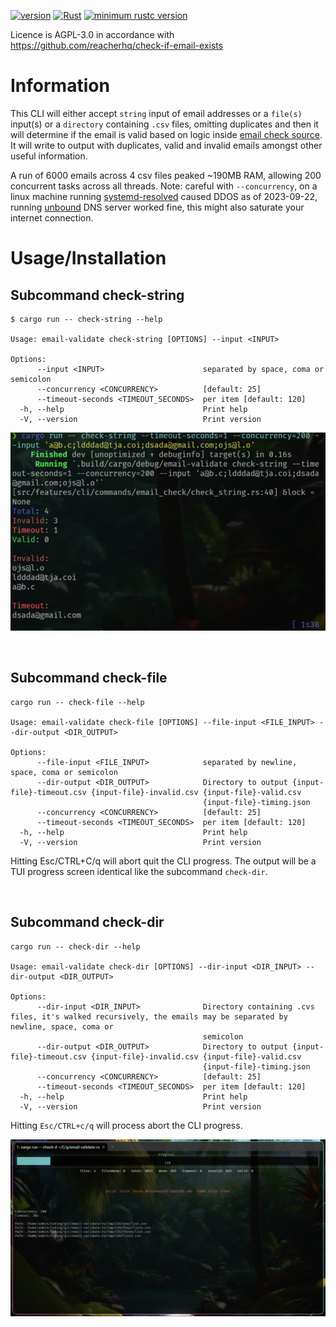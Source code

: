 [![version](https://img.shields.io/crates/v/email-validate)](https://crates.io/crates/email-validate)
[![Rust](https://github.com/beckend/email-validate-rs/actions/workflows/rust.yml/badge.svg)](https://github.com/beckend/email-validate-rs/actions/workflows/rust.yml)
[![minimum rustc version](https://img.shields.io/badge/rustc-1.72-orange.svg)](https://github.com/beckend/email-validate-rs)


Licence is AGPL-3.0 in accordance with https://github.com/reacherhq/check-if-email-exists

# Information

This CLI will either accept `string` input of email addresses or a `file(s)` input(s) or a `directory` containing `.csv` files, omitting duplicates and then it will determine if the email is valid based on logic inside [email check source](./src/modules/email_check.rs).
It will write to output with duplicates, valid and invalid emails amongst other useful information.

A run of 6000 emails across 4 csv files peaked ~190MB RAM, allowing 200 concurrent tasks across all threads.
Note: careful with `--concurrency`, on a linux machine running [systemd-resolved](https://wiki.archlinux.org/title/systemd-resolved) caused DDOS as of 2023-09-22, running [unbound](https://link-url-here.orghttps://wiki.archlinux.org/title/unbound) DNS server worked fine, this might also saturate your internet connection.

# Usage/Installation

## Subcommand check-string
```shell
$ cargo run -- check-string --help

Usage: email-validate check-string [OPTIONS] --input <INPUT>

Options:
      --input <INPUT>                      separated by space, coma or semicolon
      --concurrency <CONCURRENCY>          [default: 25]
      --timeout-seconds <TIMEOUT_SECONDS>  per item [default: 120]
  -h, --help                               Print help
  -V, --version                            Print version
```

![Alt text](./docs/assets/images/cli-check-string.png?raw=true "command check-string sample run")

&nbsp;
&nbsp;
&nbsp;

## Subcommand check-file

```shell
cargo run -- check-file --help

Usage: email-validate check-file [OPTIONS] --file-input <FILE_INPUT> --dir-output <DIR_OUTPUT>

Options:
      --file-input <FILE_INPUT>            separated by newline, space, coma or semicolon
      --dir-output <DIR_OUTPUT>            Directory to output {input-file}-timeout.csv {input-file}-invalid.csv {input-file}-valid.csv
                                           {input-file}-timing.json
      --concurrency <CONCURRENCY>          [default: 25]
      --timeout-seconds <TIMEOUT_SECONDS>  per item [default: 120]
  -h, --help                               Print help
  -V, --version                            Print version
```

Hitting Esc/CTRL+C/q will abort quit the CLI progress.
The output will be a TUI progress screen identical like the subcommand `check-dir`.

&nbsp;
&nbsp;
&nbsp;

## Subcommand check-dir

```shell
cargo run -- check-dir --help

Usage: email-validate check-dir [OPTIONS] --dir-input <DIR_INPUT> --dir-output <DIR_OUTPUT>

Options:
      --dir-input <DIR_INPUT>              Directory containing .cvs files, it's walked recursively, the emails may be separated by newline, space, coma or
                                           semicolon
      --dir-output <DIR_OUTPUT>            Directory to output {input-file}-timeout.csv {input-file}-invalid.csv {input-file}-valid.csv
                                           {input-file}-timing.json
      --concurrency <CONCURRENCY>          [default: 25]
      --timeout-seconds <TIMEOUT_SECONDS>  per item [default: 120]
  -h, --help                               Print help
  -V, --version                            Print version
```

Hitting `Esc/CTRL+c/q` will process abort the CLI progress.

![Alt text](./docs/assets/images/cli-check-dir.png?raw=true "command check-dir sample run")
